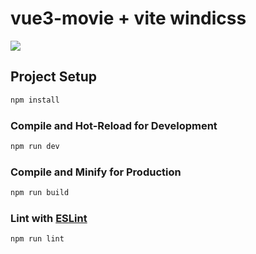 # vue3-movie + vite windicss

![](https://komarev.com/ghpvc/?username=ubay1&color=orange)

## Project Setup

```sh
npm install
```

### Compile and Hot-Reload for Development

```sh
npm run dev
```

### Compile and Minify for Production

```sh
npm run build
```

### Lint with [ESLint](https://eslint.org/)

```sh
npm run lint
```
